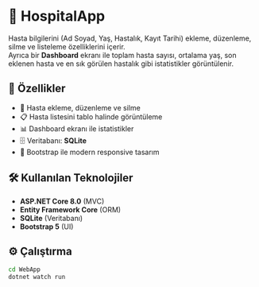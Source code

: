 # 🏥 HospitalApp

Hasta bilgilerini (Ad Soyad, Yaş, Hastalık, Kayıt Tarihi) ekleme, düzenleme, silme ve listeleme özelliklerini içerir.  
Ayrıca bir **Dashboard** ekranı ile toplam hasta sayısı, ortalama yaş, son eklenen hasta ve en sık görülen hastalık gibi istatistikler görüntülenir.

## 🚀 Özellikler
- 📝 Hasta ekleme, düzenleme ve silme
- 📋 Hasta listesini tablo halinde görüntüleme
- 📊 Dashboard ekranı ile istatistikler
- 🗄️ Veritabanı: **SQLite**
- 🎨 Bootstrap ile modern responsive tasarım

## 🛠️ Kullanılan Teknolojiler
- **ASP.NET Core 8.0** (MVC)
- **Entity Framework Core** (ORM)
- **SQLite** (Veritabanı)
- **Bootstrap 5** (UI)

## ⚙️ Çalıştırma
```bash
cd WebApp
dotnet watch run

